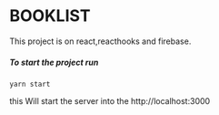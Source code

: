 # BOOKLIST

This project is on react,reacthooks and firebase.

##### To start the project run
```
yarn start
```

this Will start the server into the http://localhost:3000
